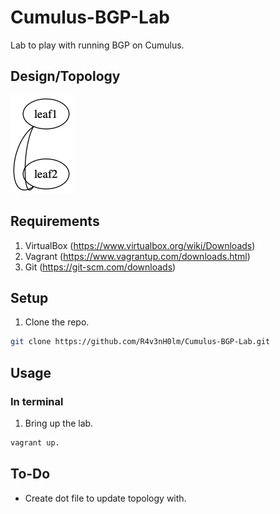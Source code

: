 # Cumulus-BGP-Lab
Lab to play with running BGP on Cumulus.

## Design/Topology
![arch](/docs/imgs/Cumulus-BGP-Lab_topology.png "Lab Topology")

## Requirements
1. VirtualBox (https://www.virtualbox.org/wiki/Downloads)
2. Vagrant (https://www.vagrantup.com/downloads.html)
3. Git (https://git-scm.com/downloads)

## Setup
1. Clone the repo.
```bash
git clone https://github.com/R4v3nH0lm/Cumulus-BGP-Lab.git
```

## Usage

### In terminal
1. Bring up the lab.
```bash
vagrant up.
```

## To-Do
* Create dot file to update topology with.